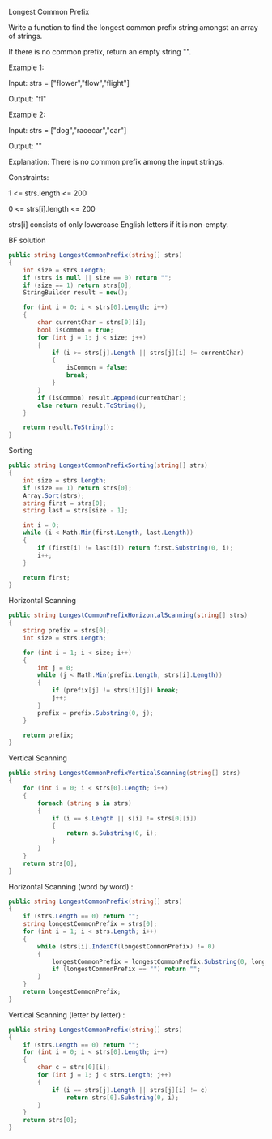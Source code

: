 Longest Common Prefix

Write a function to find the longest common prefix string amongst an array of strings.

If there is no common prefix, return an empty string "".

 

Example 1:


Input: strs = ["flower","flow","flight"]

Output: "fl"


Example 2:

Input: strs = ["dog","racecar","car"]

Output: ""

Explanation: There is no common prefix among the input strings.
 

Constraints:

1 <= strs.length <= 200

0 <= strs[i].length <= 200

strs[i] consists of only lowercase English letters if it is non-empty.




BF solution
```cs
public string LongestCommonPrefix(string[] strs)
{
	int size = strs.Length;
	if (strs is null || size == 0) return "";
	if (size == 1) return strs[0];
	StringBuilder result = new();

	for (int i = 0; i < strs[0].Length; i++)
	{
		char currentChar = strs[0][i];
		bool isCommon = true;
		for (int j = 1; j < size; j++)
		{
			if (i >= strs[j].Length || strs[j][i] != currentChar)
			{
				isCommon = false;
				break;
			}
		}
		if (isCommon) result.Append(currentChar);
		else return result.ToString();
	}

	return result.ToString();
}
```

Sorting
```cs
public string LongestCommonPrefixSorting(string[] strs)
{
	int size = strs.Length;
	if (size == 1) return strs[0];
	Array.Sort(strs);
	string first = strs[0];
	string last = strs[size - 1];

	int i = 0;
	while (i < Math.Min(first.Length, last.Length))
	{
		if (first[i] != last[i]) return first.Substring(0, i);
		i++;
	}

	return first;
}
```


Horizontal Scanning
```cs
public string LongestCommonPrefixHorizontalScanning(string[] strs)
{
	string prefix = strs[0];
	int size = strs.Length;

	for (int i = 1; i < size; i++)
	{
		int j = 0;
		while (j < Math.Min(prefix.Length, strs[i].Length))
		{
			if (prefix[j] != strs[i][j]) break;
			j++;
		}
		prefix = prefix.Substring(0, j);
	}

	return prefix;
}
```


Vertical Scanning
```cs
public string LongestCommonPrefixVerticalScanning(string[] strs)
{
	for (int i = 0; i < strs[0].Length; i++)
	{
		foreach (string s in strs)
		{
			if (i == s.Length || s[i] != strs[0][i])
			{
				return s.Substring(0, i);
			}
		}
	}
	return strs[0];
}
```

Horizontal Scanning (word by word) :

```cs
public string LongestCommonPrefix(string[] strs)
{
    if (strs.Length == 0) return "";
    string longestCommonPrefix = strs[0];
    for (int i = 1; i < strs.Length; i++)
    {
        while (strs[i].IndexOf(longestCommonPrefix) != 0)
        {
            longestCommonPrefix = longestCommonPrefix.Substring(0, longestCommonPrefix.Length - 1);
            if (longestCommonPrefix == "") return "";
        }
    }
    return longestCommonPrefix;
}
```


Vertical Scanning (letter by letter) :

```cs
public string LongestCommonPrefix(string[] strs)
{
    if (strs.Length == 0) return "";
    for (int i = 0; i < strs[0].Length; i++)
    {
        char c = strs[0][i];
        for (int j = 1; j < strs.Length; j++)
        {
            if (i == strs[j].Length || strs[j][i] != c)
                return strs[0].Substring(0, i);
        }
    }
    return strs[0];
}
```

